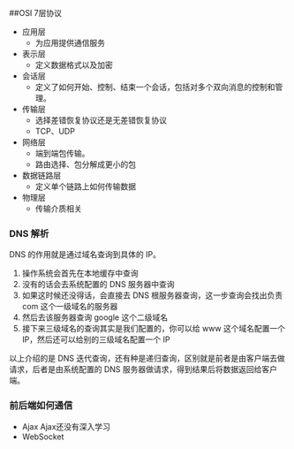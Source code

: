 ##OSI 7层协议
- 应用层
  - 为应用提供通信服务
- 表示层
  - 定义数据格式以及加密
- 会话层
  - 定义了如何开始、控制、结束一个会话，包括对多个双向消息的控制和管理。
- 传输层
  - 选择差错恢复协议还是无差错恢复协议
  - TCP、UDP
- 网络层
  - 端到端包传输。
  - 路由选择、包分解成更小的包
- 数据链路层
  - 定义单个链路上如何传输数据
- 物理层
  - 传输介质相关

### DNS 解析

DNS 的作用就是通过域名查询到具体的 IP。

1. 操作系统会首先在本地缓存中查询
2. 没有的话会去系统配置的 DNS 服务器中查询
3. 如果这时候还没得话，会直接去 DNS 根服务器查询，这一步查询会找出负责 com 这个一级域名的服务器
4. 然后去该服务器查询 google 这个二级域名
5. 接下来三级域名的查询其实是我们配置的，你可以给 www 这个域名配置一个 IP，然后还可以给别的三级域名配置一个 IP

以上介绍的是 DNS 迭代查询，还有种是递归查询，区别就是前者是由客户端去做请求，后者是由系统配置的 DNS 服务器做请求，得到结果后将数据返回给客户端。

### 前后端如何通信

- Ajax  Ajax还没有深入学习
- WebSocket
